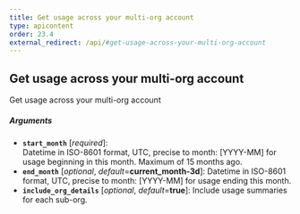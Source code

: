 ```yaml
---
title: Get usage across your multi-org account
type: apicontent
order: 23.4
external_redirect: /api/#get-usage-across-your-multi-org-account
---
```


## Get usage across your multi-org account

Get usage across your multi-org account

##### Arguments
* **`start_month`** [*required*]:  
    Datetime in ISO-8601 format, UTC, precise to month: [YYYY-MM] for usage beginning in this month. Maximum of 15 months ago.
* **`end_month`** [*optional*, *default*=**current_month-3d**]:
    Datetime in ISO-8601 format, UTC, precise to month: [YYYY-MM] for usage ending this month.
* **`include_org_details`** [*optional*, *default*=**true**]:
    Include usage summaries for each sub-org.